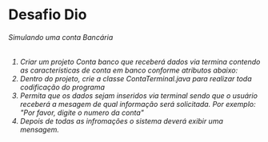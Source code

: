 <h1> Desafio Dio </h1>
<h6> Simulando uma conta Bancária<h6> 

<ol> <li>Criar um projeto Conta banco que receberá dados via termina contendo as características de conta em banco conforme atributos abaixo:</li>
<li>Dentro do projeto, crie a classe ContaTerminal.java para realizar toda codificação do programa </li>
<li> Permita que os dados sejam inseridos via terminal sendo que o usuário receberá a mesagem de qual informação será solicitada. Por exemplo: "Por favor, digite o numero da conta"</li>
<li>Depois de todas as infromações o sistema deverá exibir uma mensagem.</li></ol>